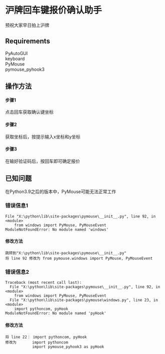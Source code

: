 # 沪牌回车键报价确认助手

预祝大家早日拍上沪牌

## Requirements
PyAutoGUI\
keyboard\
PyMouse\
pymouse_pyhook3

## 操作方法

#### 步骤1
点击回车获取确认键坐标
#### 步骤2
获取坐标后，按提示输入x坐标和y坐标
#### 步骤3
在输好验证码后，按回车即可确定报价


## 已知问题
在Python3.9之后的版本中，PyMouse可能无法正常工作
### 错误信息1
```doctest
File "X:\python\lib\site-packages\pymouse\__init__.py", line 92, in <module>
    from windows import PyMouse, PyMouseEvent
ModuleNotFoundError: No module named 'windows'
```
#### 修改方法
```doctest
跳转到"X:\python\lib\site-packages\pymouse\__init__.py"
将 line 92 修改为 from pymouse.windows import PyMouse, PyMouseEvent
```
### 错误信息2
```doctest
Traceback (most recent call last):
  File "X:\python\lib\site-packages\pymouse\__init__.py", line 92, in <module>
    from windows import PyMouse, PyMouseEvent
  File "X:\python\lib\site-packages\pymouse\windows.py", line 23, in <module>
    import pythoncom, pyHook
ModuleNotFoundError: No module named 'pyHook'
```
#### 修改方法
```doctest
将 line 22： import pythoncom, pyHook
修改为       import pythoncom
            import pymouse_pyhook3 as pyHook
```
